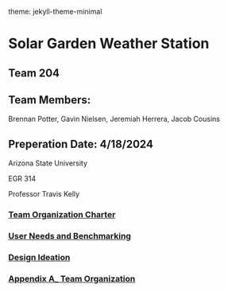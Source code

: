 theme: jekyll-theme-minimal

# Solar Garden Weather Station

## Team 204

## Team Members:

Brennan Potter, Gavin Nielsen, Jeremiah Herrera, Jacob Cousins

## Preperation Date: 4/18/2024

Arizona State University

EGR 314

Professor Travis Kelly

### [Team Organization Charter](https://github.com/EGR-314-Team-204/solarsignal.github.io/blob/main/Team%20Org%20Charter.md)

### [User Needs and Benchmarking](https://github.com/EGR-314-Team-204/solarsignal.github.io/blob/main/User%20Needs.md)

### [Design Ideation](https://github.com/EGR-314-Team-204/solarsignal.github.io/blob/main/Design%20Ideation.md)

### [Appendix A_ Team Organization](https://github.com/EGR-314-Team-204/solarsignal.github.io/blob/main/Appendix%20A%20Team%20Organization.md)

